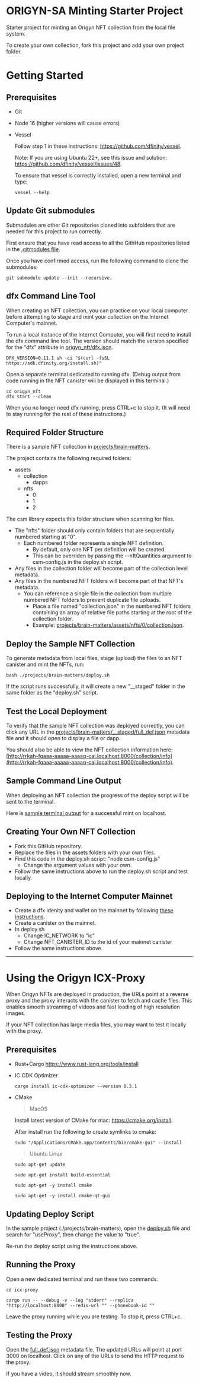 # ORIGYN-SA Minting Starter Project

Starter project for minting an Origyn NFT collection from the local file system.

To create your own collection, fork this project and add your own project folder.

# Getting Started

## Prerequisites

-   Git
-   Node 16 (higher versions will cause errors)
-   Vessel

    Follow step 1 in these instructions: https://github.com/dfinity/vessel.

    Note: If you are using Ubuntu 22+, see this issue and solution: https://github.com/dfinity/vessel/issues/48.

    To ensure that vessel is correctly installed, open a new terminal and type:

    ```
    vessel --help
    ```

## Update Git submodules

Submodules are other Git repositories cloned into subfolders that are needed for this project to run correctly.

First ensure that you have read access to all the GithHub repositories listed in the [.gitmodules file](.gitmodules).

Once you have confirmed access, run the following command to clone the submodules:

```console
git submodule update --init --recursive.
```

## dfx Command Line Tool

When creating an NFT collection, you can practice on your local computer before attempting to stage and mint your collection on the Internet Computer's mainnet.

To run a local instance of the Internet Computer, you will first need to install the dfx command line tool. The version should match the version specified for the "dfx" attribute in [origyn_nft/dfx.json](origyn_nft/dfx.json).

```console
DFX_VERSION=0.11.1 sh -ci "$(curl -fsSL https://sdk.dfinity.org/install.sh)"
```

Open a separate terminal dedicated to running dfx. (Debug output from code running in the NFT canister will be displayed in this terminal.)

```console
cd origyn_nft
dfx start --clean
```

When you no longer need dfx running, press CTRL+c to stop it. (It will need to stay running for the rest of these instructions.)

## Required Folder Structure

There is a sample NFT collection in [projects/brain-matters](projects/brain-matters).

The project contains the following required folders:

-   assets
    -   collection
        -   dapps
    -   nfts
        -   0
        -   1
        -   2

The csm library expects this folder structure when scanning for files.

-   The "nfts" folder should only contain folders that are sequentially numbered starting at "0".
    -   Each numbered folder represents a single NFT definition.
        -   By default, only one NFT per definition will be created.
        -   This can be overriden by passing the --nftQuantities argument to csm-config.js in the deploy.sh script.
-   Any files in the collection folder will become part of the collection level metadata.
-   Any files in the numbered NFT folders will become part of that NFT's metadata.
    -   You can reference a single file in the collection from multiple numbered NFT folders
        to prevent duplicate file uploads.
        -   Place a file named "collection.json" in the numbered NFT folders containing an array of relative file paths
            starting at the root of the collection folder.
        -   Example: [projects/brain-matters/assets/nfts/0/collection.json](projects/brain-matters/assets/nfts/0/collection.json).

## Deploy the Sample NFT Collection

To generate metadata from local files, stage (upload) the files to an NFT canister and mint the NFTs, run:

```console
bash ./projects/brain-matters/deploy.sh
```

If the script runs successfully, it will create a new "\_\_staged" folder in the same folder as the "deploy.sh" script.

## Test the Local Deployment

To verify that the sample NFT collection was deployed correctly, you can click any URL in the [projects/brain-matters/\_\_staged/full_def.json](projects/brain-matters/__staged/full_def.json) metadata file and it should open to display a file or dapp.

You should also be able to view the NFT collection information here: [http://rrkah-fqaaa-aaaaa-aaaaq-cai.localhost:8000/collection/info](http://rrkah-fqaaa-aaaaa-aaaaq-cai.localhost:8000/collection/info).

## Sample Command Line Output

When deploying an NFT collection the progress of the deploy script will be sent to the terminal.

Here is [sample terminal output](./docs/terminal-deploy-script.md) for a successful mint on localhost.

## Creating Your Own NFT Collection

-   Fork this GitHub repository.
-   Replace the files in the assets folders with your own files.
-   Find this code in the deploy.sh script: "node csm-config.js"
    -   Change the argument values with your own.
-   Follow the same instructions above to run the deploy.sh script and test locally.

## Deploying to the Internet Computer Mainnet

-   Create a dfx idenity and wallet on the mainnet by following [these instructions](./docs/create-dfx-mainnet-identity-wallet.md).
-   Create a canister on the mainnet.
-   In deploy.sh
    -   Change IC_NETWORK to "ic"
    -   Change NFT_CANISTER_ID to the id of your mainnet canister
-   Follow the same instructions above.

---

# Using the Origyn ICX-Proxy

When Origyn NFTs are deployed in production, the URLs point at a reverse proxy and the proxy interacts with the canister to fetch and cache files. This enables smooth streaming of videos and fast loading of high resolution images.

If your NFT collection has large media files, you may want to test it locally with the proxy.

## Prerequisites

-   Rust+Cargo
    https://www.rust-lang.org/tools/install

-   IC CDK Optimizer

    ```
    cargo install ic-cdk-optimizer --version 0.3.1
    ```

-   CMake

    > MacOS

    Install latest version of CMake for mac: https://cmake.org/install.

    After install run the following to create symlinks to cmake:

    ```
    sudo "/Applications/CMake.app/Contents/bin/cmake-gui" --install
    ```

    > Ubuntu Linux

    ```
    sudo apt-get update

    sudo apt-get install build-essential

    sudo apt-get -y install cmake

    sudo apt-get -y install cmake-qt-gui
    ```

## Updating Deploy Script

In the sample project (./projects/brain-matters), open the [deploy.sh](projects/brain-matters/deploy.sh) file and search for "useProxy", then change the value to "true".

Re-run the deploy script using the instructions above.

## Running the Proxy

Open a new dedicated terminal and run these two commands.

```console
cd icx-proxy

cargo run -- --debug -v --log "stderr" --replica "http://localhost:8000" --redis-url "" --phonebook-id ""
```

Leave the proxy running while you are testing. To stop it, press CTRL+c.

## Testing the Proxy

Open the [full_def.json](projects/brain-matters/__staged/full_def.json) metadata file. The updated URLs will point at port 3000 on localhost. Click on any of the URLs to send the HTTP request to the proxy.

If you have a video, it should stream smoothly now.
